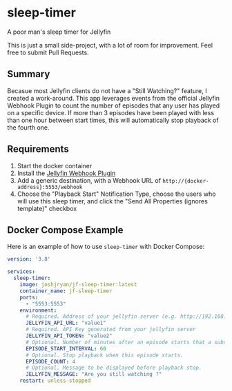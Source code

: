 # sleep-timer
A poor man's sleep timer for Jellyfin

This is just a small side-project, with a lot of room for improvement.  Feel free to submit Pull Requests.

## Summary
Becasue most Jellyfin clients do not have a "Still Watching?" feature, I created a work-around.  This app leverages events from the official Jellyfin Webhook Plugin to count the number of episodes that any user has played on a specific device.  If more than 3 episodes have been played with less than one hour between start times, this will automatically stop playback of the fourth one.

## Requirements
1. Start the docker container
2. Install the [Jellyfin Webhook Plugin](https://github.com/jellyfin/jellyfin-plugin-webhook)
3. Add a generic destination, with a Webhook URL of `http://{docker-address}:5553/webhook`
4. Choose the "Playback Start" Notification Type, choose the users who will use this sleep timer, and click the "Send All Properties (ignores template)" checkbox


## Docker Compose Example

Here is an example of how to use `sleep-timer` with Docker Compose:

```yaml
version: '3.8'

services:
  sleep-timer:
    image: joshjryan/jf-sleep-timer:latest
    container_name: jf-sleep-timer
    ports:
      - "5553:5553"
    environment:
      # Required. Address of your jellyfin server (e.g. http://192.168.1.100:8096)
      JELLYFIN_API_URL: "value1"
      # Required. API Key generated from your jellyfin server
      JELLYFIN_API_TOKEN: "value2"
      # Optional. Number of minutes after an episode starts that a subsequent play will be consideder in-a-row.
      EPISODE_START_INTERVAL: 60
      # Optional. Stop playback when this episode starts.
      EPISODE_COUNT: 4
      # Optional. Message to be displayed before playback stop.
      JELLYFIN_MESSAGE: "Are you still watching ?"
    restart: unless-stopped
```
